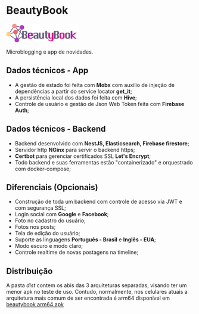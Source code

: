 # BeautyBook
<img src="https://github.com/carlosalito/beautybook/blob/master/app/assets/images/logo.png" height="50">

Microblogging e app de novidades. 

## Dados técnicos - App

- A gestão de estado foi feita com **Mobx** com auxílio de injeção de dependências a partir do service locator **get_it**;
- A persistência local dos dados foi feita com **Hive**; 
- Controle de usuário e gestão de Json Web Token feita com **Firebase Auth**;

## Dados técnicos - Backend

- Backend desenvolvido com **NestJS, Elasticsearch, Firebase firestore**;
- Servidor http **NGinx** para servir o backend https;
- **Certbot** para gerenciar certificados SSL **Let's Encrypt**; 
- Todo backend e suas ferramentas estão "containerizado" e orquestrado com docker-compose;

## Diferenciais (Opcionais)

- Construção de toda um backend com controle de acesso via JWT e com segurança SSL;
- Login social com **Google** e **Facebook**;
- Foto no cadastro do usuário;
- Fotos nos posts;
- Tela de edição do usuário;
- Suporte as linguagens **Português - Brasil** e **Inglês - EUA**;
- Modo escuro e modo claro;
- Controle realtime de novas postagens na timeline;

## Distribuição
A pasta *dist* contem os abis das 3 arquiteturas separadas, visando ter um menor apk no teste de uso. Contudo, normalmente, nos celulares atuais a arquitetura mais comum de ser encontrada é arm64 disponível em [beautybook arm64 apk](/dist/beautybook-arm64.apk)
